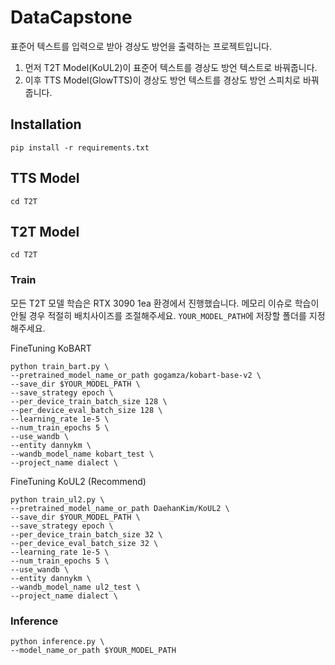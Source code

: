 # DataCapstone
표준어 텍스트를 입력으로 받아 경상도 방언을 출력하는 프로젝트입니다.

1. 먼저 T2T Model(KoUL2)이 표준어 텍스트를 경상도 방언 텍스트로 바꿔줍니다.
2. 이후 TTS Model(GlowTTS)이 경상도 방언 텍스트를 경상도 방언 스피치로 바꿔줍니다.

## Installation
```
pip install -r requirements.txt
```

## TTS Model
```
cd T2T
```

## T2T Model
```
cd T2T
```
### Train
모든 T2T 모델 학습은 RTX 3090 1ea 환경에서 진행했습니다. 메모리 이슈로 학습이 안될 경우 적절히 배치사이즈를 조절해주세요. 
`YOUR_MODEL_PATH`에 저장할 폴더를 지정해주세요.

FineTuning KoBART
```
python train_bart.py \
--pretrained_model_name_or_path gogamza/kobart-base-v2 \
--save_dir $YOUR_MODEL_PATH \
--save_strategy epoch \
--per_device_train_batch_size 128 \
--per_device_eval_batch_size 128 \
--learning_rate 1e-5 \
--num_train_epochs 5 \
--use_wandb \
--entity dannykm \
--wandb_model_name kobart_test \
--project_name dialect \
```
FineTuning KoUL2 (Recommend)
```
python train_ul2.py \
--pretrained_model_name_or_path DaehanKim/KoUL2 \
--save_dir $YOUR_MODEL_PATH \
--save_strategy epoch \
--per_device_train_batch_size 32 \
--per_device_eval_batch_size 32 \
--learning_rate 1e-5 \
--num_train_epochs 5 \
--use_wandb \
--entity dannykm \
--wandb_model_name ul2_test \
--project_name dialect \
```
### Inference
```
python inference.py \
--model_name_or_path $YOUR_MODEL_PATH
```
